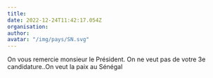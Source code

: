 ```yaml
---
title: 
date: 2022-12-24T11:42:17.054Z
organisation: 
author: 
avatar: "/img/pays/SN.svg"
---
```


On vous remercie monsieur le Président. On ne veut pas de votre 3e candidature..On veut la paix au Sénégal 